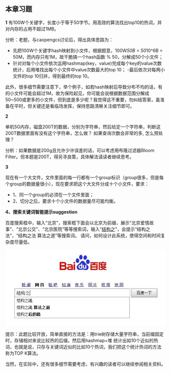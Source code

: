 ## 本章习题

**1**
有100W个关键字，长度小于等于50字节。用高效的算法找出top10的热词，并对内存的占用不超过1MB。

分析：老题，与caopengcs讨论后，得出具体思路为：
 - 先把100W个关键字hash映射到小文件，根据题意，100W*50B = 50*10^6B = 50M，而内存只有1M，故干脆搞一个hash函数 % 50，分解成50个小文件；
 - 针对对每个小文件依次运用hashmap(key，value)完成每个key的value次数统计，后用堆找出每个小文件中value次数最大的top 10；
 -最后依次对每两小文件的top 10归并，得到最终的top 10。
 
此外，很多细节需要注意下，举个例子，如若hash映射后导致分布不均的话，有的小文件可能会超过1M，故为保险起见，你可能会说根据数据范围分解成50~500或更多的小文件，但到底是多少呢？我觉得这不重要，勿纠结答案，虽准备在平时，但关键还是看临场发挥，保持思路清晰关注细节即可。

**2**

单机5G内存，磁盘200T的数据，分别为字符串，然后给定一个字符串，判断这200T数据里面有没有这个字符串，怎么做？
如果查询次数会非常的多, 怎么预处理？

分析：如果数据是200g且允许少许误差的话，可以考虑用布隆过滤器Bloom Filter。但本题是200T，得另寻良策，具体解法请读者继续思考。

**3**

现在有一个大文件，文件里面的每一行都有一个group标识（group很多，但是每个group的数据量很小），现在要求把这个大文件分成十个小文件，要求：
 - 1、同一个group的必须在一个文件里面；
 - 2、切分之后，要求十个小文件的数据量尽可能均衡。

**4、搜索关键词智能提示suggestion**

百度搜索框中，输入“北京”，搜索框下面会以北京为前缀，展示“北京爱情故事”、“北京公交”、“北京医院”等等搜索词，输入“[结构之](http://www.baidu.com/s?wd=结构之&rsv_bp=0&ch=&tn=baidu&bar=&rsv_spt=3&ie=utf-8&rsv_sug3=8&rsv_sug=0&rsv_sug4=1075&rsv_sug1=3&inputT=2559)”，会提示“结构之法”，“结构之法 算法之道”等搜索词。
请问，如何设计此系统，使得空间和时间复杂度尽量低。

![](../images/36~37/36.1.jpg)

提示：此题比较开放，简单直接的方法是：用trie树存储大量字符串，当前缀固定时，存储相对来说比较热的后缀。然后用hashmap+堆 统计出如10个近似的热词，也就是说，只存与关键词近似的比如10个热词，我们把这个统计热词的方法称为TOP K算法。

当然，在实际中，还有很多细节需要考虑，有兴趣的读者可以继续参阅相关资料。
